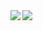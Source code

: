 <a href="https://github.com/anuraghazra/github-readme-stats">
  <img align="left" src="https://github-readme-stats.vercel.app/api?username=kwrx&count_private=true&hide=prs" />
</a>
<a href="https://github.com/anuraghazra/convoychat">
  <img align="left" src="https://github-readme-stats.vercel.app/api/top-langs/?username=kwrx&layout=compact" />
</a>
